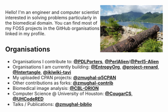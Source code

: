 <img align="right" src="https://raw.githubusercontent.com/zmughal/zmughal/master/img/cannon.jpg" alt="A rusted cannon. An island. Why? Don't worry about it." width="200">

Hello! I'm an engineer and computer scientist interested in solving problems
particularly in the biomedical domain. You can find most of my FOSS projects in the
GitHub organisations linked in my profile.

## Organisations

- Organisations I contribute to: [**@PDLPorters**](https://github.com/PDLPorters), [**@PerlAlien**](https://github.com/PerlAlien)/[**@Perl5-Alien**](https://github.com/Perl5-Alien)
- Organisations I am currently building: [**@EntropyOrg**](https://github.com/EntropyOrg), [**@project-renard**](https://github.com/project-renard), [**@Intertangle**](https://github.com/Intertangle), [**@ikiwiki-tavi**](https://github.com/ikiwiki-tavi)
- My uploaded CPAN projects: [**@zmughal-p5CPAN**](https://github.com/zmughal-p5CPAN)
- Other contributions as forks: [**@zmughal-contrib**](https://github.com/zmughal-contrib)
- Biomedical image analysis: [**@CBL-ORION**](https://github.com/CBL-ORION)
- Computer Science @ University of Houston: [**@CougarCS**](https://github.com/CougarCS), [**@UHCodeRED**](https://github.com/UHCodeRED)
- Talks / Publications: [**@zmughal-biblio**](https://github.com/zmughal-biblio)
